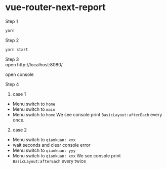 # vue-router-next-report

Step 1

```bash
yarn
```

Step 2

```bash
yarn start
```

Step 3  
open http://localhost:8080/

open console

Step 4

1.  case 1

- Menu switch to `home`
- Menu switch to `main`
- Menu switch to `home` We see console print `BasicLayout:afterEach` every once.

2.  case 2

- Menu switch to `qiankuan: xxx`
- wait seconds and clear console error
- Menu switch to `qiankuan: yyy`
- Menu switch to `qiankuan: xxx` We see console print `BasicLayout:afterEach` every twice
